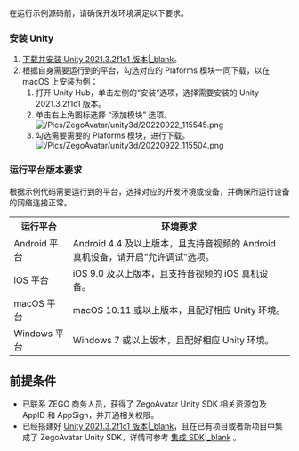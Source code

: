 在运行示例源码前，请确保开发环境满足以下要求。

### 安装 Unity

1. [下载并安装 Unity 2021.3.2f1c1 版本\|_blank](https://unity3d.com/get-unity/download)。
2. 根据自身需要运行到的平台，勾选对应的 Plaforms 模块一同下载，以在 macOS 上安装为例；
    1. 打开 Unity Hub，单击左侧的“安装”选项，选择需要安装的 Unity 2021.3.2f1c1 版本。
    2. 单击右上角图标选择 “添加模块” 选项。
    ![/Pics/ZegoAvatar/unity3d/20220922_115545.png](https://storage.zego.im/sdk-doc/Pics/ZegoAvatar/unity3d/20220922_115545.png)
    3. 勾选需要需要的 Plaforms 模块，进行下载。
    ![/Pics/ZegoAvatar/unity3d/20220922_115504.png](https://storage.zego.im/sdk-doc/Pics/ZegoAvatar/unity3d/20220922_115504.png)

### 运行平台版本要求

根据示例代码需要运行到的平台，选择对应的开发环境或设备，并确保所运行设备的网络连接正常。

<table>
  <colgroup>
    <col>
    <col>
  </colgroup>
<tbody><tr>
<th>运行平台</th>
<th>环境要求</th>
</tr>
<tr>
<td>Android 平台&nbsp;&nbsp;</td>
<td>Android 4.4 及以上版本，且支持音视频的 Android 真机设备，请开启“允许调试”选项。</td>
</tr>
<tr>
<td>iOS 平台</td>
<td>iOS 9.0 及以上版本，且支持音视频的 iOS 真机设备。</td>
</tr>
<tr>
<td>macOS 平台</td>
<td>macOS 10.11 或以上版本，且配好相应 Unity 环境。</td>
</tr>
<tr>
<td>Windows 平台</td>
<td>Windows 7 或以上版本，且配好相应 Unity 环境。</td>
</tbody></table>


## 前提条件

- 已联系 ZEGO 商务人员，获得了 ZegoAvatar Unity SDK 相关资源包及 AppID 和 AppSign，并开通相关权限。
- 已经搭建好 [Unity 2021.3.2f1c1 版本\|_blank](16253#2_1)，且在已有项目或者新项目中集成了 ZegoAvatar Unity SDK，详情可参考 [集成 SDK\|_blank](!SDK_Integration) 。
